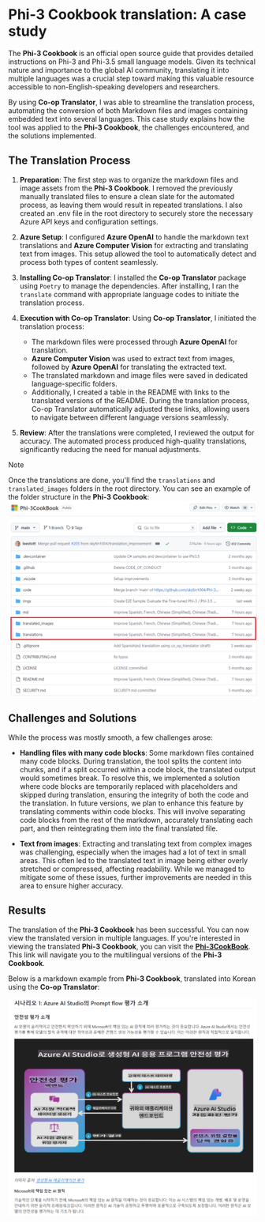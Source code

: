 # Phi-3 Cookbook translation: A case study

The **Phi-3 Cookbook** is an official open source guide that provides detailed instructions on Phi-3 and Phi-3.5 small language models. Given its technical nature and importance to the global AI community, translating it into multiple languages was a crucial step toward making this valuable resource accessible to non-English-speaking developers and researchers.

By using **Co-op Translator**, I was able to streamline the translation process, automating the conversion of both Markdown files and images containing embedded text into several languages. This case study explains how the tool was applied to the **Phi-3 Cookbook**, the challenges encountered, and the solutions implemented.

## The Translation Process

1. **Preparation**: The first step was to organize the markdown files and image assets from the **Phi-3 Cookbook**. I removed the previously manually translated files to ensure a clean slate for the automated process, as leaving them would result in repeated translations. I also created an .env file in the root directory to securely store the necessary Azure API keys and configuration settings.

1. **Azure Setup**: I configured **Azure OpenAI** to handle the markdown text translations and **Azure Computer Vision** for extracting and translating text from images. This setup allowed the tool to automatically detect and process both types of content seamlessly.

1. **Installing Co-op Translator**: I installed the **Co-op Translator** package using `Poetry` to manage the dependencies. After installing, I ran the `translate` command with appropriate language codes to initiate the translation process.

1. **Execution with Co-op Translator**: Using **Co-op Translator**, I initiated the translation process:
   - The markdown files were processed through **Azure OpenAI** for translation.
   - **Azure Computer Vision** was used to extract text from images, followed by **Azure OpenAI** for translating the extracted text.
   - The translated markdown and image files were saved in dedicated language-specific folders.
   - Additionally, I created a table in the README with links to the translated versions of the README. During the translation process, Co-op Translator automatically adjusted these links, allowing users to navigate between different language versions seamlessly.

1. **Review**: After the translations were completed, I reviewed the output for accuracy. The automated process produced high-quality translations, significantly reducing the need for manual adjustments.

> [!NOTE]
> Once the translations are done, you'll find the `translations` and `translated_images` folders in the root directory. You can see an example of the folder structure in the **Phi-3 Cookbook**:
> ![Folders](../imgs/phi-3cookbook-folders.png)

## Challenges and Solutions

While the process was mostly smooth, a few challenges arose:

- **Handling files with many code blocks**: Some markdown files contained many code blocks. During translation, the tool splits the content into chunks, and if a split occurred within a code block, the translated output would sometimes break. To resolve this, we implemented a solution where code blocks are temporarily replaced with placeholders and skipped during translation, ensuring the integrity of both the code and the translation. In future versions, we plan to enhance this feature by translating comments within code blocks. This will involve separating code blocks from the rest of the markdown, accurately translating each part, and then reintegrating them into the final translated file.

- **Text from images**: Extracting and translating text from complex images was challenging, especially when the images had a lot of text in small areas. This often led to the translated text in image being either overly stretched or compressed, affecting readability. While we managed to mitigate some of these issues, further improvements are needed in this area to ensure higher accuracy.

## Results

The translation of the **Phi-3 Cookbook** has been successful. You can now view the translated version in multiple languages. If you're interested in viewing the translated **Phi-3 Cookbook**, you can visit the **[Phi-3CookBook](https://github.com/microsoft/Phi-3CookBook?tab=readme-ov-file#-multi-language-support)**. This link will navigate you to the multilingual versions of the **Phi-3 Cookbook**.

Below is a markdown example from **Phi-3 Cookbook**, translated into Korean using the **Co-op Translator**:

![Results](../imgs/translated-phi-3-cookbook-ko.png)
